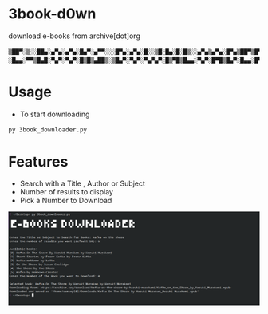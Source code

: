 # 3book-d0wn
download e-books from archive[dot]org
```sh
▒██▀░▒░░██▄░▄▀▄░▄▀▄░█▄▀░▄▀▀░░░█▀▄░▄▀▄░█░░▒█░█▄░█░█▒░░▄▀▄▒▄▀▄░█▀▄▒██▀▒█▀▄
░█▄▄░▀▀▒█▄█░▀▄▀░▀▄▀░█▒█▒▄██▒░▒█▄▀░▀▄▀░▀▄▀▄▀░█▒▀█▒█▄▄░▀▄▀░█▀█▒█▄▀░█▄▄░█▀▄
```

# Usage
* To start downloading

```sh
py 3book_downloader.py
```

# Features
* Search with a Title , Author or Subject
* Number of results to display
* Pick a Number to Download


![Image](edown.png?raw=true)

